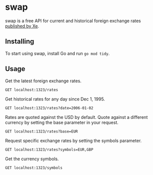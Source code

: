 # swap

swap is a free API for current and historical foreign exchange rates [published by Xe](https://www.xe.com/currencytables/).

## Installing

To start using swap, install Go and run `go mod tidy`.

## Usage

Get the latest foreign exchange rates.

```http
GET localhost:1323/rates
```

Get historical rates for any day since Dec 1, 1995.

```http
GET localhost:1323/rates?date=2006-01-02
```

Rates are quoted against the USD by default. Quote against a different currency by setting the base parameter in your request.

```http
GET localhost:1323/rates?base=EUR
```

Request specific exchange rates by setting the symbols parameter.

```http
GET localhost:1323/rates?symbols=EUR,GBP
```

Get the currency symbols.

```http
GET localhost:1323/symbols
```